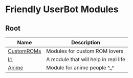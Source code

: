 # Friendly UserBot Modules

## Root

| Name                                                         | Description                          |
| ------------------------------------------------------------ | ------------------------------------ |
| [CustomROMs](https://gitlab.com/CakesTwix/friendly-userbot-modules/-/tree/master/CustomROMs) | Modules for custom ROM lovers        |
| [Irl](https://gitlab.com/CakesTwix/friendly-userbot-modules/-/tree/master/Irl) | A module that will help in real life |
| [Anime](https://gitlab.com/CakesTwix/friendly-userbot-modules/-/tree/master/Anime) | Module for anime people ^_^          |

